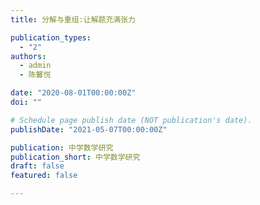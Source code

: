 ```yaml
---
title: 分解与重组:让解题充满张力

publication_types:
  - "2"
authors:
  - admin
  - 陈馨悦

date: "2020-08-01T00:00:00Z"
doi: ""

# Schedule page publish date (NOT publication's date).
publishDate: "2021-05-07T00:00:00Z"

publication: 中学数学研究
publication_short: 中学数学研究
draft: false
featured: false

---
```

